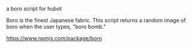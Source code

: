 a boro script for hubot

Boro is the finest Japanese fabric. This script returns a random image of boro when the user types, "boro bomb." 

https://www.npmjs.com/package/boro
